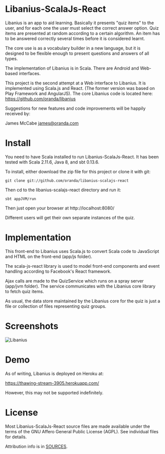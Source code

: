 Libanius-ScalaJs-React
======================

Libanius is an app to aid learning. Basically it presents "quiz items" to the user, and for each one the user must select the correct answer option. Quiz items are presented at random according to a certain algorithm. An item has to be answered correctly several times before it is considered learnt.

The core use is as a vocabulary builder in a new language, but it is designed to be flexible enough to present questions and answers of all types.

The implementation of Libanius is in Scala. There are Android and Web-based interfaces.

This project is the second attempt at a Web interface to Libanius. It is implemented using Scala.js and React. (The former version was based on Play Framework and AngularJS). The core Libanius code is located here: https://github.com/oranda/libanius

Suggestions for new features and code improvements will be happily received by:

James McCabe <james@oranda.com>


Install
=======

You need to have Scala installed to run Libanius-ScalaJs-React. It has been tested with Scala 2.11.6, Java 8, and sbt 0.13.6.

To install, either download the zip file for this project or clone it with git:

    git clone git://github.com/oranda/libanius-scalajs-react

Then cd to the libanius-scalajs-react directory and run it:

    sbt appJVM/run

Then just open your browser at http://localhost:8080/

Different users will get their own separate instances of the quiz.


Implementation
==============

This front-end to Libanius uses Scala.js to convert Scala code to JavaScript and HTML on the front-end (app/js folder).

The scala-js-react library is used to model front-end components and event handling according to Facebook's React framework.

Ajax calls are made to the QuizService which runs on a spray server (app/jvm folder). The service 
communicates with the Libanius core library to fetch quiz items. 

As usual, the data store maintained by the Libanius core for the quiz is just a file or collection of 
files representing quiz groups.


Screenshots
===========

![Libanius](https://github.com/oranda/libanius-scalajs-react/raw/master/docs/libanius-scalajs-react-v0.2-screenshot.png)


Demo
====

As of writing, Libanius is deployed on Heroku at:

https://thawing-stream-3905.herokuapp.com/

However, this may not be supported indefinitely.


License
=======

Most Libanius-ScalaJs-React source files are made available under the terms of the GNU Affero General Public License (AGPL).
See individual files for details.

Attribution info is in [SOURCES](SOURCES.md).
